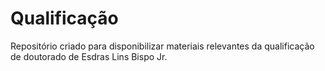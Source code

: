 Qualificação
============

Repositório criado para disponibilizar materiais relevantes da qualificação de doutorado de Esdras Lins Bispo Jr.
